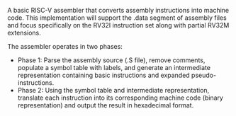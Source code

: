 A basic RISC-V assembler that converts assembly instructions into machine code. This implementation will support the .data segment of assembly files and focus specifically on the RV32I instruction set along with partial RV32M extensions.

The assembler operates in two phases:

- Phase 1: Parse the assembly source (.S file), remove comments, populate a symbol table with labels, and generate an intermediate representation containing basic instructions and expanded pseudo-instructions.
- Phase 2: Using the symbol table and intermediate representation, translate each instruction into its corresponding machine code (binary representation) and output the result in hexadecimal format.
